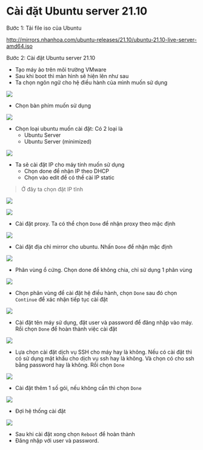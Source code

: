 # Cài đặt Ubuntu server 21.10
Bước 1: Tải file iso của Ubuntu

http://mirrors.nhanhoa.com/ubuntu-releases/21.10/ubuntu-21.10-live-server-amd64.iso

Bước 2: Cài đặt Ubuntu server 21.10
- Tạo máy ảo trên môi trường VMware
- Sau khi boot thì màn hình sẽ hiện lên như sau
- Ta chọn ngôn ngữ cho hệ điều hành của mình muốn sử dụng

![](./images/ubuntusetup.png)

- Chọn bàn phím muốn sử dụng

![](./images/keyboard.png)

- Chọn loại ubuntu muốn cài đặt: Có 2 loại là
	+ Ubuntu Server
	+ Ubuntu Server (minimized)

![](./images/ubuntuver.png)

- Ta sẽ cài đặt IP cho máy tính muốn sử dụng
	+ Chọn done để nhận IP theo DHCP
	+ Chọn vào edit để có thể cài IP static

> Ở đây ta chọn đặt IP tĩnh

![](./images/ipv4.png)

![](./images/ipv4a.png)

- Cài đặt proxy. Ta có thể chọn `Done` để nhận proxy theo mặc định

![](./images/proxy.png)

- Cài đặt địa chỉ mirror cho ubuntu. Nhấn `Done` để nhận mặc định

![](./images/mirror.png)

- Phân vùng ổ cứng. Chọn done để không chia, chỉ sử dụng 1 phân vùng

![](./images/disk.png)

- Chọn phân vùng để cài đặt hệ điều hành, chọn `Done` sau đó chọn `Continue` để xác nhận tiếp tục cài đặt

![](./images/disk1.png)

- Cài đặt tên máy sử dụng, đặt user và password để đăng nhập vào máy. Rồi chọn `Done` để hoàn thành việc cài đặt

![](./images/info.png)

- Lựa chọn cài đặt dịch vụ SSH cho máy hay là không. Nếu có cài đặt thì có sử dụng mật khẩu cho dịch vụ ssh hay là không. Và chọn có cho ssh bằng password hay là không. Rồi chọn `Done`

![](./images/ssh.png)

- Cài đặt thêm 1 số gói, nếu không cần thì chọn `Done`

![](./images/pakage.png)

- Đợi hệ thống cài đặt

![](./images/wait.png)

- Sau khi cài đặt xong chọn `Reboot` để hoàn thành
- Đăng nhập với user và password.